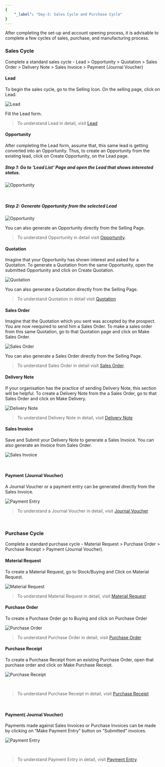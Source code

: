 ```yaml
---
{
	"_label": "Day-3: Sales Cycle and Purchase Cycle"
}
---
```

After completing the set-up and account opening process, it is advisable  to complete a few cycles of sales, purchase, and manufacturing process.


### Sales Cycle

Complete a standard sales cycle - Lead > Opportunity > Quotation > Sales Order > Delivery Note > Sales Invoice > Payment (Journal Voucher)

#### Lead

To begin the sales cycle, go to the Selling Icon. On the selling page, click on Lead. 

![Lead](img/thirddaysetup-lead.png)

Fill the Lead form.

> To understand Lead in detail, visit [Lead](docs.user.selling.lead.html)

#### Opportunity

After completing the Lead form, assume that, this same lead is getting converted into an Opportunity. Thus, to create an Opportunity from the existing lead, click on Create Opportunity, on the Lead page.

##### Step 1: Go to 'Lead List' Page and open the Lead that shows interested status.

![Opportunity](img/thirddaysetup-opportunity-1.png)

<br>

##### Step 2: Generate Opportunity from the selected Lead

![Opportunity](img/thirddaysetup-opportunity.png)

You can also generate an Opportunity directly from the Selling Page.

> To understand Opportunity in detail visit [Opportunity](docs.user.selling.opportunity.html).


#### Quotation

Imagine that your Opportunity has shown interest and asked for a Quotation. To generate a Quotation from the same Opportunity, open the submitted Opportunity and click on Create Quotation.

![Quotation](img/thirddaysetup-quotation.png)

You can also generate a Quotation directly from the Selling Page.

> To understand Quotation in detail visit [Quotation](docs.user.selling.quotation.html)


#### Sales Order

Imagine that the Quotation which you sent was accepted by the prospect. You are now  reequired to send him a Sales Order. To make a sales order from this same Quotation, go to that Quotation page and click on Make Sales Order.

![Sales Order](img/thirddaysetup-sales-order.png)

You can also generate a Sales Order directly from the Selling Page.

> To understand Sales Order in detail visit [Sales Order](docs.user.selling.sales_order.html).

#### Delivery Note

If your organisation has the practice of sending Delivery Note, this section will be helpful. To create a Delivery Note from the a Sales Order, go to that Sales Order and click on Make Delivery.


![Delivery Note](img/thirddaysetup-delivery-note.png)

> To understand Delivery Note in detail, visit [Delivery Note](docs.user.stock.delivery_note.html)


#### Sales Invoice

Save and Submit your Delivery Note to generate a Sales Invoice. You can also generate an Invoice from Sales Order.

![Sales Invoice](img/thirddaysetup-sales-invoice.png)

<br>

#### Payment (Journal Voucher)


A Journal Voucher or a payment entry can be generated directly from the Sales Invoice.

![Payment Entry](img/thirddaysetup-payment-entry.png)

> To understand a Journal Voucher in detail, visit [Journal Voucher](docs.user.accounts.journal_voucher.html)

<br>

### Purchase Cycle

Complete a standard purchase cycle - Material Request > Purchase Order > Purchase Receipt > Payment (Journal Voucher).


#### Material Request

To create a Material Request, go to Stock/Buying and Click on Material Request.

![Material Request](img/thirddaysetup-material-request.png)

> To understand Material Request in detail, visit [Material Request](docs.user.buying.material_request.html)

#### Purchase Order

To create a Purchase Order go to Buying and click on Purchase Order

![Purchase Order](img/thirddaysetup-purchase-order.png)

> To understand Purchase Order in detail, visit [Purchase Order](docs.user.buying.purchase_order.html)

#### Purchase Receipt

To create a Purchase Receipt from an existing Purchase Order, open that purchase order and click on Make Purchase Receipt.

![Purchase Receipt](img/thirddaysetup-purchase-receipt.png)

<br>

>To understand Purchase Receipt in detail, visit [Purchase Receipt](docs.user.stock.purchase_receipt.html)

<br>

#### Payment( Journal Voucher)

Payments made against Sales Invoices or Purchase Invoices can be made by clicking on “Make Payment Entry” button on “Submitted” invoices.


![Payment Entry](img/thirddaysetup-payment-entry.png)

<br>

> To understand Payment Entry in detail, visit [Payment Entry](docs.user.accounts.payments.html).

